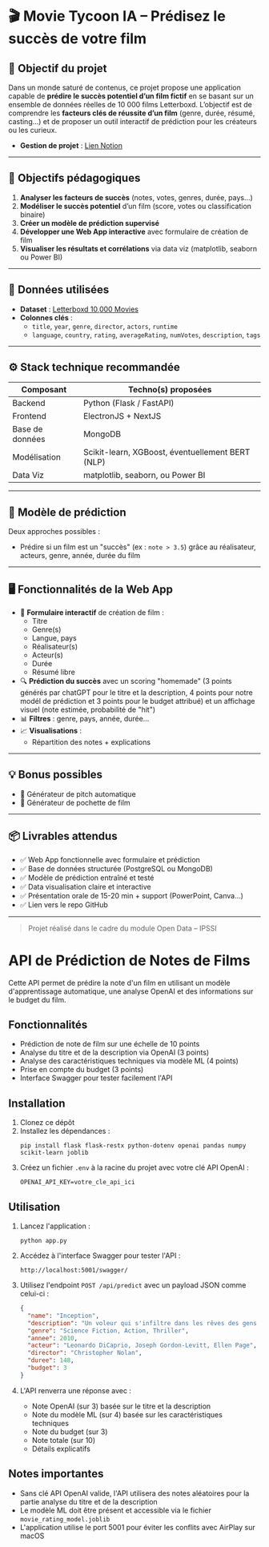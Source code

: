 # 🎬 Movie Tycoon IA – Prédisez le succès de votre film

## 🎯 Objectif du projet

Dans un monde saturé de contenus, ce projet propose une application capable de **prédire le succès potentiel d’un film fictif** en se basant sur un ensemble de données réelles de 10 000 films Letterboxd. L’objectif est de comprendre les **facteurs clés de réussite d’un film** (genre, durée, résumé, casting...) et de proposer un outil interactif de prédiction pour les créateurs ou les curieux.

- **Gestion de projet** : [Lien Notion](https://www.notion.so/1ebff21e6f4480938ff6d4996d662b94?v=1ebff21e6f4481abae3a000c3431c604&pvs=4)

---

## 📌 Objectifs pédagogiques

1. **Analyser les facteurs de succès** (notes, votes, genres, durée, pays...)
2. **Modéliser le succès potentiel** d’un film (score, votes ou classification binaire)
3. **Créer un modèle de prédiction supervisé**
4. **Développer une Web App interactive** avec formulaire de création de film
5. **Visualiser les résultats et corrélations** via data viz (matplotlib, seaborn ou Power BI)

---

## 🧠 Données utilisées

- **Dataset** : [Letterboxd 10,000 Movies](https://www.kaggle.com/datasets/ky1338/10000-movies-letterboxd-data)
- **Colonnes clés** :  
  - `title`, `year`, `genre`, `director`, `actors`, `runtime`  
  - `language`, `country`, `rating`, `averageRating`, `numVotes`, `description`, `tags`

---

## ⚙️ Stack technique recommandée

| Composant       | Techno(s) proposées                     |
|----------------|------------------------------------------|
| Backend         | Python (Flask / FastAPI)                |
| Frontend        | ElectronJS + NextJS                     |
| Base de données | MongoDB                                 |
| Modélisation    | Scikit-learn, XGBoost, éventuellement BERT (NLP) |
| Data Viz        | matplotlib, seaborn, ou Power BI        |

---

## 🔮 Modèle de prédiction

Deux approches possibles :

- Prédire si un film est un "succès" (ex : `note > 3.5`) grâce au réalisateur, acteurs, genre, année, durée du film

---

## 🖥️ Fonctionnalités de la Web App

- 🎥 **Formulaire interactif** de création de film :  
  - Titre  
  - Genre(s)  
  - Langue, pays  
  - Réalisateur(s)
  - Acteur(s)
  - Durée  
  - Résumé libre
- 🔍 **Prédiction du succès** avec un scoring "homemade" (3 points générés par chatGPT pour le titre et la description, 4 points pour notre modél de prédiction et 3 points pour le budget attribué) et un affichage visuel (note estimée, probabilité de "hit")
- 📊 **Filtres** : genre, pays, année, durée…
- 📈 **Visualisations** :  
  - Répartition des notes + explications

---

## 💡 Bonus possibles

- 🎲 Générateur de pitch automatique
- 🎥 Générateur de pochette de film

---

## 📦 Livrables attendus

- ✅ Web App fonctionnelle avec formulaire et prédiction
- ✅ Base de données structurée (PostgreSQL ou MongoDB)
- ✅ Modèle de prédiction entraîné et testé
- ✅ Data visualisation claire et interactive
- ✅ Présentation orale de 15-20 min + support (PowerPoint, Canva...)
- ✅ Lien vers le repo GitHub

---


> Projet réalisé dans le cadre du module Open Data – IPSSI

# API de Prédiction de Notes de Films

Cette API permet de prédire la note d'un film en utilisant un modèle d'apprentissage automatique, une analyse OpenAI et des informations sur le budget du film.

## Fonctionnalités

- Prédiction de note de film sur une échelle de 10 points
- Analyse du titre et de la description via OpenAI (3 points)
- Analyse des caractéristiques techniques via modèle ML (4 points)
- Prise en compte du budget (3 points)
- Interface Swagger pour tester facilement l'API

## Installation

1. Clonez ce dépôt
2. Installez les dépendances :
   ```
   pip install flask flask-restx python-dotenv openai pandas numpy scikit-learn joblib
   ```
3. Créez un fichier `.env` à la racine du projet avec votre clé API OpenAI :
   ```
   OPENAI_API_KEY=votre_cle_api_ici
   ```

## Utilisation

1. Lancez l'application :
   ```
   python app.py
   ```

2. Accédez à l'interface Swagger pour tester l'API :
   ```
   http://localhost:5001/swagger/
   ```

3. Utilisez l'endpoint `POST /api/predict` avec un payload JSON comme celui-ci :
   ```json
   {
     "name": "Inception",
     "description": "Un voleur qui s'infiltre dans les rêves des gens pour voler leurs secrets se voit offrir une chance de retrouver sa vie normale.",
     "genre": "Science Fiction, Action, Thriller",
     "annee": 2010,
     "acteur": "Leonardo DiCaprio, Joseph Gordon-Levitt, Ellen Page",
     "director": "Christopher Nolan",
     "duree": 148,
     "budget": 3
   }
   ```

4. L'API renverra une réponse avec :
   - Note OpenAI (sur 3) basée sur le titre et la description
   - Note du modèle ML (sur 4) basée sur les caractéristiques techniques
   - Note du budget (sur 3)
   - Note totale (sur 10)
   - Détails explicatifs

## Notes importantes

- Sans clé API OpenAI valide, l'API utilisera des notes aléatoires pour la partie analyse du titre et de la description
- Le modèle ML doit être présent et accessible via le fichier `movie_rating_model.joblib`
- L'application utilise le port 5001 pour éviter les conflits avec AirPlay sur macOS

